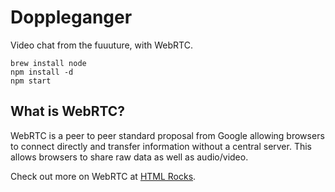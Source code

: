 # Doppleganger

Video chat from the fuuuture, with WebRTC.

```setup
brew install node
npm install -d
npm start
```

## What is WebRTC?

WebRTC is a peer to peer standard proposal from Google allowing
browsers to connect directly and transfer information without a
central server. This allows browsers to share raw data as well as
audio/video.

Check out more on WebRTC at [HTML Rocks](http://www.html5rocks.com/en/tutorials/webrtc/basics/).
